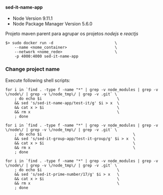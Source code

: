 #### sed-it-name-app
- Node Version 9.11.1
- Node Package Manager Version 5.6.0

Projeto maven parent para agrupar os projetos *nodejs* e *reactjs*

```
$> sudo docker run -d                           \
    --name <nome_container>                     \
    --network <nome_rede>                       \
    -p 4000:4000 sed-it-name-app
```

### Change project name

Execute following shell scripts:
```
for i in `find . -type f -name "*" | grep -v node_modules | grep -v \/node\/ | grep -v \/node_tmp\/ | grep -v .git` \
    ; do echo $i                                 \
    && sed 's/sed-it-name-app/test-it/g' $i > x  \
    && cat x > $i                                \
    && rm x                                      \
    ; done
```

```
for i in `find . -type f -name "*" | grep -v node_modules | grep -v \/node\/ | grep -v \/node_tmp\/ | grep -v .git` \
    ; do echo $i                                        \
    && sed 's/sed-it-group-app/test-it-group/g' $i > x  \
    && cat x > $i                                       \
    && rm x                                             \
    ; done
```

```
for i in `find . -type f -name "*" | grep -v node_modules | grep -v \/node\/ | grep -v \/node_tmp\/ | grep -v .git` \
    ; do echo $i                                 \
    && sed 's/sed-it-prime-number/17/g' $i > x   \
    && cat x > $i                                \
    && rm x                                      \
    ; done
```
